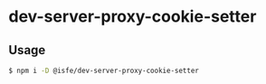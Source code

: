 # dev-server-proxy-cookie-setter

## Usage

```bash
$ npm i -D @isfe/dev-server-proxy-cookie-setter
```
